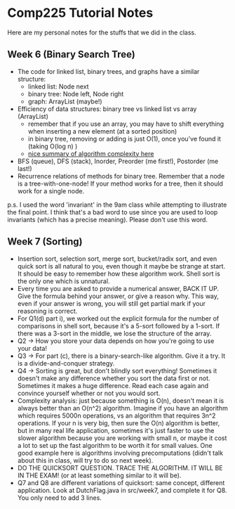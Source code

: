 # Comp225 Tutorial Notes

Here are my personal notes for the stuffs that we did in the class. 

## Week 6 (Binary Search Tree)

* The code for linked list, binary trees, and graphs have a similar structure:
  * linked list: Node next
  * binary tree: Node left, Node right
  * graph: ArrayList<Node> (maybe!)
* Efficiency of data structures: binary tree vs linked list vs array (ArrayList)
  * remember that if you use an array, you may have to shift everything when inserting a new element (at a sorted position)
  * in binary tree, removing or adding is just O(1), once you've found it (taking O(log n) )
  * [nice summary of algorithm complexity here](http://bigocheatsheet.com/)
* BFS (queue), DFS (stack), Inorder, Preorder (me first!), Postorder (me last!)
* Recurrence relations of methods for binary tree. Remember that a node is a tree-with-one-node! If your method works for a tree,
then it should work for a single node.

p.s. I used the word 'invariant' in the 9am class while attempting to illustrate the final point.
I think that's a bad word to use since you are used to loop invariants (which has a precise meaning).
Please don't use this word.

## Week 7 (Sorting)

* Insertion sort, selection sort, merge sort, bucket/radix sort, and even quick sort is all natural to you, even though it
maybe be strange at start. It should be easy to remember how these algorithm work. Shell sort is the only one which is unnatural.
* Every time you are asked to provide a numerical answer, BACK IT UP. Give the formula behind your answer, or give a reason why.
This way, even if your answer is wrong, you will still get partial mark if your reasoning is correct.
* For Q1(d) part i), we worked out the explicit formula for the number of comparisons in shell sort, because it's a 5-sort followed
by a 1-sort. If there was a 3-sort in the middle, we lose the structure of the array.
* Q2 -> How you store your data depends on how you're going to use your data!
* Q3 -> For part (c), there is a binary-search-like algorithm. Give it a try. It is a divide-and-conquer strategy.
* Q4 -> Sorting is great, but don't blindly sort everything! Sometimes it doesn't make any difference whether you sort the data first or not.
Sometimes it makes a huge difference. Read each case again and convince yourself whether or not you would sort.
* Complexity analysis: just because something is O(n), doesn't mean it is always better than an O(n^2) algorithm. Imagine if you have
an algorithm which requires 5000n operations, vs an algorithm that requires 3n^2 operations. If your n is very big, then sure the O(n)
algorithm is better, but in many real life application, sometimes it's just faster to use the slower algorithm because you are working
with small n, or maybe it cost a lot to set up the fast algorithm to be worth it for small values. One good example here is algorithms involving
precomputations (didn't talk about this in class, will try to do so next week).
* DO THE QUICKSORT QUESTION. TRACE THE ALGORITHM. IT WILL BE IN THE EXAM! (or at least something similar to it will be).
* Q7 and Q8 are different variations of quicksort: same concept, different application. Look at DutchFlag.java in src/week7, and complete it for Q8.
You only need to add 3 lines.

